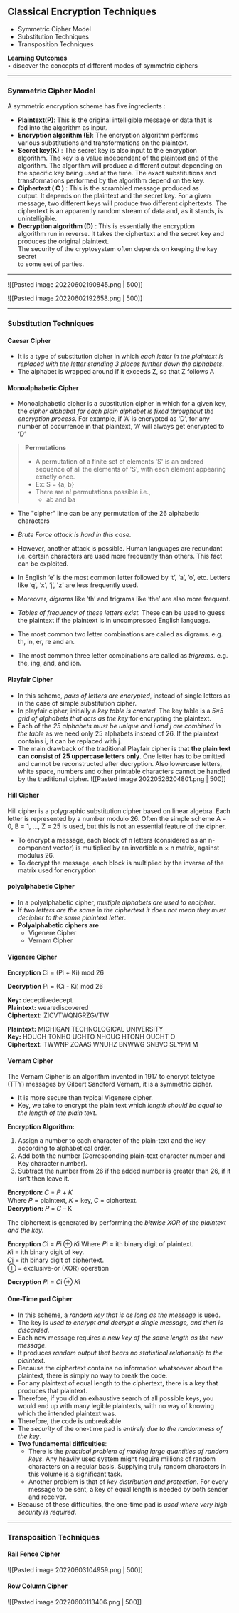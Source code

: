 ## Classical Encryption Techniques
- Symmetric Cipher Model
- Substitution Techniques
- Transposition Techniques

__Learning Outcomes__   
• discover the concepts of different modes of symmetric ciphers

---
### Symmetric Cipher Model
A symmetric encryption scheme has five ingredients :  
- __Plaintext(P)__: This is the original intelligible message or data that is  
fed into the algorithm as input.  
- __Encryption algorithm (E)__: The encryption algorithm performs  
various substitutions and transformations on the plaintext.  
- __Secret key(K)__ : The secret key is also input to the encryption  
algorithm. The key is a value independent of the plaintext and of the  
algorithm. The algorithm will produce a different output depending on  
the specific key being used at the time. The exact substitutions and  
transformations performed by the algorithm depend on the key.  
- __Ciphertext ( C )__ : This is the scrambled message produced as  
output. It depends on the plaintext and the secret key. For a given  
message, two different keys will produce two different ciphertexts. The  
ciphertext is an apparently random stream of data and, as it stands, is  
unintelligible.  
- __Decryption algorithm (D)__ : This is essentially the encryption  
algorithm run in reverse. It takes the ciphertext and the secret key and  
produces the original plaintext.  
The security of the cryptosystem often depends on keeping the key secret  
to some set of parties.

---

![[Pasted image 20220602190845.png | 500]]

![[Pasted image 20220602192658.png | 500]]

---
### Substitution Techniques

#### Caesar Cipher
- It is a type of substitution cipher in which _each letter in the plaintext  is replaced with the letter standing 3 places further down the alphabets_. 
- The alphabet is wrapped around if it exceeds Z, so that Z follows A

#### Monoalphabetic Cipher
- Monoalphabetic cipher is a substitution cipher in which for a given key, the _cipher alphabet for each plain alphabet is fixed throughout the encryption process_. For example, if ‘A’ is encrypted as ‘D’, for any number of occurrence in that plaintext, ‘A’ will always get encrypted to ‘D’
>__Permutations__
>- A permutation of a finite set of elements 'S' is an ordered sequence of all the elements of 'S', with each element appearing exactly once.
>- Ex: S = {a, b}
>- There are n! permutations possible i.e.,
>	- ab and ba
- The "cipher" line can be any permutation of the 26 alphabetic characters

- _Brute Force attack is hard in this case._
- However, another attack is possible. Human languages are redundant i.e. certain characters are used more frequently than others. This fact can be exploited.  
- In English ‘e’ is the most common letter followed by ‘t’, ‘a’, ’o’,  etc. Letters like ‘q’, ‘x’, ‘j’, 'z' are less frequently used.
- Moreover, _digrams_ like ‘th’ and trigrams like ‘the’ are also more frequent.  
- _Tables of frequency of these letters exist._ These can be used to guess the plaintext if the plaintext is in uncompressed English language.  
- The most common two letter combinations are called as digrams. e.g. th, in, er, re and an.  
- The most common three letter combinations are called as _trigrams_. e.g. the, ing, and, and ion.

#### Playfair Cipher
- In this scheme, _pairs of letters are encrypted_, instead of single letters as in the case of simple substitution cipher.
- In playfair cipher, initially a _key table is created_. The key table is a _5×5 grid of alphabets that acts as the key_ for encrypting the plaintext.
- Each of the _25 alphabets must be unique and i and j are combined in the table_ as we need only 25 alphabets instead of 26. If the plaintext contains i, it can be replaced with j.
- The main drawback of the traditional Playfair cipher is that **the plain text can consist of 25 uppercase letters only**. One letter has to be omitted and cannot be reconstructed after decryption. Also lowercase letters, white space, numbers and other printable characters cannot be handled by the traditional cipher.
![[Pasted image 20220526204801.png | 500]]

#### Hill Cipher
Hill cipher is a polygraphic substitution cipher based on linear algebra. Each letter is represented by a number modulo 26. Often the simple scheme A = 0, B = 1, …, Z = 25 is used, but this is not an essential feature of the cipher. 
- To encrypt a message, each block of n letters (considered as an n-component vector) is multiplied by an invertible n × n matrix, against modulus 26.
- To decrypt the message, each block is multiplied by the inverse of the matrix used for encryption

#### polyalphabetic Cipher
- In a polyalphabetic cipher, _multiple alphabets are used to encipher_.  
- If _two letters are the same in the ciphertext it does not mean they must decipher to the same plaintext letter_.  
- __Polyalphabetic ciphers are__
	- Vigenere Cipher
	- Vernam Cipher

#### Vigenere Cipher
__Encryption__
Ci = (Pi + Ki)  mod 26

__Decryption__
Pi = (Ci - Ki) mod 26

__Key:__ deceptivedecept  
__Plaintext:__ wearediscovered  
__Ciphertext:__ ZICVTWQNGRZGVTW

__Plaintext:__ MICHIGAN TECHNOLOGICAL UNIVERSITY  
__Key:__ HOUGH TONHO UGHTO NHOUG HTONH OUGHT O  
__Ciphertext:__ TWWNP ZOAAS WNUHZ BNWWG SNBVC SLYPM M

#### Vernam Cipher
The Vernam Cipher is an algorithm invented in 1917 to encrypt teletype (TTY) messages by Gilbert Sandford Vernam, it is a symmetric cipher. 
- It is more secure than typical Vigenere cipher.
- Key, we take to encrypt the plain text which _length should be equal to the length of the plain text_.

**Encryption Algorithm:** 
1.  Assign a number to each character of the plain-text and the key according to alphabetical order. 
2.  Add both the number (Corresponding plain-text character number and Key character number). 
3.  Subtract the number from 26 if the added number is greater than 26, if it isn’t then leave it.

__Encryption:__ 𝐶 = 𝑃 + 𝐾  
Where 𝑃 = plaintext, 𝐾 = key, 𝐶 = ciphertext.  
__Decryption:__ 𝑃 = 𝐶 – K

The ciphertext is generated by performing the _bitwise XOR of the plaintext and the key_.  

__Encryption__
𝐶i = 𝑃i ⊕ 𝐾i
Where 𝑃i = ith binary digit of plaintext.  
𝐾i = ith binary digit of key.  
𝐶i = ith binary digit of ciphertext.  
⊕ = exclusive-or (XOR) operation  

__Decryption__
𝑃i = 𝐶i ⊕ 𝐾i

#### One-Time pad Cipher
- In this scheme, a _random key that is as long as the message_ is used.  
- The key is _used to encrypt and decrypt a single message, and then is discarded_.
- Each new message requires a _new key of the same length as the new message_.  
- It produces _random output that bears no statistical relationship to the plaintext_.  
- Because the ciphertext contains no information whatsoever about the plaintext, there is simply no way to break the code.
- For any plaintext of equal length to the ciphertext, there is a key that produces that plaintext. 
- Therefore, if you did an exhaustive search of all possible keys, you would end up with many legible plaintexts, with no way of knowing which the intended plaintext was.  
- Therefore, the code is unbreakable  
- The _security_ of the one-time pad is _entirely due to the randomness of the key_.  
- __Two fundamental difficulties__:  
	- There is the _practical problem of making large quantities of random keys_. Any heavily used system might require millions of random characters on a regular basis. Supplying truly random characters in this volume is a significant task.  
	- Another problem is that of _key distribution and protection_. For every message  to be sent, a key of equal length is needed by both sender and receiver.  
- Because of these difficulties, the one-time pad is _used where very high security is required_.  
---
### Transposition Techniques
#### Rail Fence Cipher
![[Pasted image 20220603104959.png | 500]]

#### Row Column Cipher
![[Pasted image 20220603113406.png | 500]]
